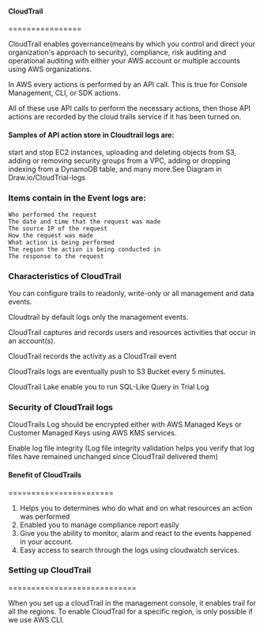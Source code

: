 #### CloudTrail
================

CloudTrail enables governance(means by which you control and direct your organization's approach to security), compliance, risk auditing and operational auditing with either your AWS account or multiple accounts using AWS organizations.

In AWS every actions is performed by an API call. This is true for Console Management, CLI, or SDK actions.

All of these use API calls to perform the necessary actions, then those API actions are recorded by the cloud trails service if it has been turned on.

#### Samples of API action store in Cloudtrail logs are:
 start and stop EC2 instances, uploading and deleting objects from S3, adding or removing security groups from a VPC, adding or dropping indexing from a DynamoDB table, and many more.See Diagram in Draw.io/CloudTrial-logs

### Items contain in the Event logs are:
    Who performed the request
    The date and time that the request was made
    The source IP of the request
    How the request was made
    What action is being performed
    The region the action is being conducted in
    The response to the request

### Characteristics of CloudTrail
You can configure trails to readonly, write-only or all management and data events. 

Cloudtrail by default logs only the management events.

CloudTrail captures and records users and resources activities that occur in an account(s).

CloudTrail  records the activity as a CloudTrail event

CloudTrails logs are eventually push to S3 Bucket every 5 minutes. 

CloudTrail Lake enable you to run SQL-Like Query in Trial Log

### Security of CloudTrail logs

CloudTrails Log should be encrypted either with AWS Managed Keys or Customer Managed Keys using AWS KMS services.

Enable log file integrity (Log file integrity validation helps you verify that log files have remained unchanged since CloudTrail delivered them)

#### Benefit of CloudTrails
=======================
1. Helps you to determines who do what and on what resources an action was performed
2. Enabled you to manage compliance report easily
3. Give you the ability to monitor, alarm and react to the events happened in your account.
4. Easy access to search through the logs using cloudwatch services.

### Setting up CloudTrail
============================

When you set up a cloudTrail in the management console, it enables trail for all the regions. To enable CloudTrail for a specific region, is only possible if we use AWS CLI.

